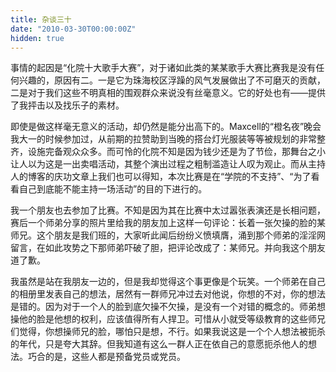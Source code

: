 ```yaml
---
title: 杂谈三十
date: "2010-03-30T00:00:00Z"
hidden: true
---
```

事情的起因是“化院十大歌手大赛”，对于诸如此类的某某歌手大赛比赛我是没有任何兴趣的，原因有二。一是它为珠海校区浮躁的风气发展做出了不可磨灭的贡献，二是对于我们这些不明真相的围观群众来说没有丝毫意义。它的好处也有——提供了我抨击以及找乐子的素材。

即使是做这样毫无意义的活动，却仍然是能分出高下的。Maxcell的“橙名夜”晚会我大一的时候参加过，从前期的拉赞助到当晚的搭台灯光服装等等被规划的非常整齐，设施完备观众众多。而可怜的化院不知是因为钱少还是为了节俭，那舞台之小让人以为这是一出卖唱活动，其整个演出过程之粗制滥造让人叹为观止。而从主持人的博客的庆功文章上我们也可以得知，本次比赛是在“学院的不支持”、“为了看看自己到底能不能主持一场活动”的目的下进行的。

我一个朋友也去参加了比赛。不知是因为其在比赛中太过嚣张表演还是长相问题，赛后一个师弟分享的照片里给我的朋友加上这样一句评论：长着一张欠操的脸的某师兄。这个朋友是我们班的，大家听此闻后纷纷义愤填膺，涌到那个师弟的淫淫网留言，在如此攻势之下那师弟吓破了胆，把评论改成了：某师兄。并向我这个朋友道了歉。

我虽然是站在我朋友一边的，但是我却觉得这个事更像是个玩笑。一个师弟在自己的相册里发表自己的想法，居然有一群师兄冲过去对他说，你想的不对，你的想法是错的。因为对于一个人的脸到底欠操不欠操，是没有一个对错的概念的。师弟想操他的脸是他想的权利，应该值得所有人捍卫。可惜从小就受等级教育的这些师兄们觉得，你想操师兄的脸，哪怕只是想，不行。如果我说这是一个个人想法被扼杀的年代，只是夸大其辞。但我知道有这么一群人正在依自己的意愿扼杀他人的想法。巧合的是，这些人都是预备党员或党员。
